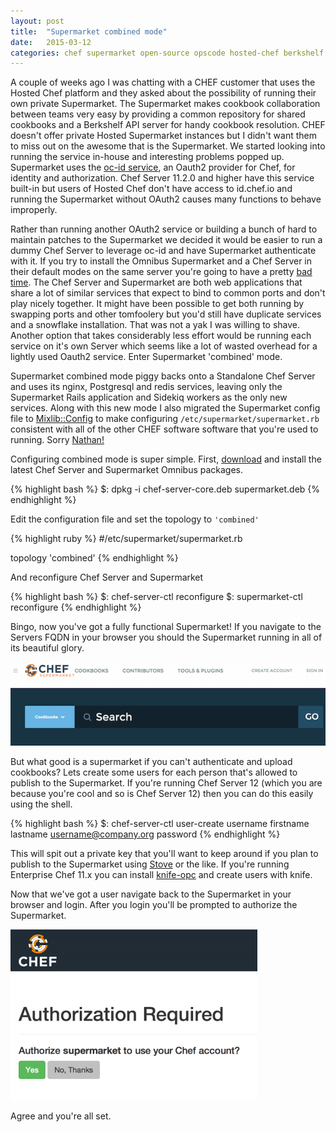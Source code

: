 ```yaml
---
layout: post
title:  "Supermarket combined mode"
date:   2015-03-12
categories: chef supermarket open-source opscode hosted-chef berkshelf
---
```


A couple of weeks ago I was chatting with a CHEF customer that uses the Hosted Chef
platform and they asked about the possibility of running their own private Supermarket.
The Supermarket makes cookbook collaboration between teams very easy
by providing a common repository for shared cookbooks and a Berkshelf API server
for handy cookbook resolution.  CHEF doesn't offer private Hosted Supermarket instances
but I didn't want them to miss out on the awesome that is the Supermarket. We
started looking into running the service in-house and interesting problems popped up.
Supermarket uses the [oc-id service][oc-id], an Oauth2 provider for Chef,
for identity and authorization.  Chef Server 11.2.0 and higher have this service
built-in but users of Hosted Chef don't have access to id.chef.io and running the
Supermarket without OAuth2 causes many functions to behave improperly.

Rather than running another OAuth2 service or building a bunch of hard to
maintain patches to the Supermarket we decided it would be easier to run
a dummy Chef Server to leverage oc-id and have Supermarket authenticate
with it.  If you try to install the Omnibus Supermarket and a Chef Server in their default modes
on the same server you're going to have a pretty [bad time][badtime].  The Chef Server
and Supermarket are both web applications that share a lot of similar services
that expect to bind to common ports and don't play nicely together.
It might have been possible to get both running by swapping ports and other
tomfoolery but you'd still have duplicate services and a snowflake
installation.  That was not a yak I was willing to shave. Another option
that takes considerably less effort would be running each service on it's own
Server which seems like a lot of wasted overhead for a lightly used
Oauth2 service.  Enter Supermarket 'combined' mode.

Supermarket combined mode piggy backs onto a Standalone Chef Server and uses its
nginx, Postgresql and redis services, leaving only the Supermarket Rails application and
Sidekiq workers as the only new services.  Along with this new mode I also migrated
the Supermarket config file to [Mixlib::Config][mixlib-config] to make configuring
`/etc/supermarket/supermarket.rb` consistent with all of the other CHEF software
software that you're used to running.  Sorry [Nathan!][nlsmith]

Configuring combined mode is super simple.  First, [download][packagecloud] and
install the latest Chef Server and Supermarket Omnibus packages.

{% highlight bash %}
$: dpkg -i chef-server-core.deb supermarket.deb
{% endhighlight %} <p></p>

Edit the configuration file and set the topology to `'combined'`

{% highlight ruby %}
#/etc/supermarket/supermarket.rb

topology 'combined'
{% endhighlight %} <p></p>

And reconfigure Chef Server and Supermarket

{% highlight bash %}
$: chef-server-ctl reconfigure
$: supermarket-ctl reconfigure
{% endhighlight %} <p></p>

Bingo, now you've got a fully functional Supermarket! If you navigate
to the Servers FQDN in your browser you should the Supermarket running in all of
its beautiful glory.

<img src="/images/supermarket_ui.png">

But what good is a supermarket if you can't authenticate and upload cookbooks?
Lets create some users for each person that's allowed to publish to the Supermarket.
If you're running Chef Server 12 (which you are because you're cool and so is
Chef Server 12) then you can do this easily using the shell.

{% highlight bash %}
$: chef-server-ctl user-create username firstname lastname username@company.org password
{% endhighlight %} <p></p>

This will spit out a private key that you'll want to keep around if you plan to
publish to the Supermarket using [Stove][stove] or the like. If you're running
Enterprise Chef 11.x you can install [knife-opc][opc] and create users with knife.

Now that we've got a user navigate back to the Supermarket in your browser and login.  After
you login you'll be prompted to authorize the Supermarket.

<img src="/images/oc_id_auth.png">

Agree and you're all set.

[oc-id]: https://github.com/chef/oc-id/
[mixlib-config]: https://github.com/chef/mixlib-config
[nlsmith]: https://github.com/chef/omnibus-supermarket/pull/13#discussion_r26095884
[stove]: https://github.com/sethvargo/stove
[opc]: https://github.com/chef/knife-opc
[badtime]: http://southparkstudios.mtvnimages.com/images/shows/south-park/clip-thumbnails/season-6/0603/south-park-s06e03c03-thumper-the-super-cool-ski-instructor-16x9.jpg
[packagecloud]: https://packagecloud.io/chef/stable
